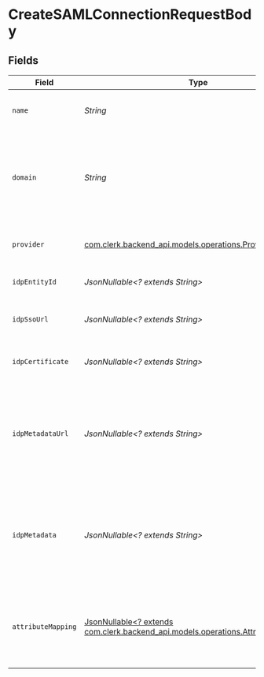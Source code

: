 # CreateSAMLConnectionRequestBody


## Fields

| Field                                                                                                                           | Type                                                                                                                            | Required                                                                                                                        | Description                                                                                                                     |
| ------------------------------------------------------------------------------------------------------------------------------- | ------------------------------------------------------------------------------------------------------------------------------- | ------------------------------------------------------------------------------------------------------------------------------- | ------------------------------------------------------------------------------------------------------------------------------- |
| `name`                                                                                                                          | *String*                                                                                                                        | :heavy_check_mark:                                                                                                              | The name to use as a label for this SAML Connection                                                                             |
| `domain`                                                                                                                        | *String*                                                                                                                        | :heavy_check_mark:                                                                                                              | The domain of your organization. Sign in flows using an email with this domain, will use this SAML Connection.                  |
| `provider`                                                                                                                      | [com.clerk.backend_api.models.operations.Provider](../../models/operations/Provider.md)                                         | :heavy_check_mark:                                                                                                              | The IdP provider of the connection.                                                                                             |
| `idpEntityId`                                                                                                                   | *JsonNullable<? extends String>*                                                                                                | :heavy_minus_sign:                                                                                                              | The Entity ID as provided by the IdP                                                                                            |
| `idpSsoUrl`                                                                                                                     | *JsonNullable<? extends String>*                                                                                                | :heavy_minus_sign:                                                                                                              | The Single-Sign On URL as provided by the IdP                                                                                   |
| `idpCertificate`                                                                                                                | *JsonNullable<? extends String>*                                                                                                | :heavy_minus_sign:                                                                                                              | The X.509 certificate as provided by the IdP                                                                                    |
| `idpMetadataUrl`                                                                                                                | *JsonNullable<? extends String>*                                                                                                | :heavy_minus_sign:                                                                                                              | The URL which serves the IdP metadata. If present, it takes priority over the corresponding individual properties               |
| `idpMetadata`                                                                                                                   | *JsonNullable<? extends String>*                                                                                                | :heavy_minus_sign:                                                                                                              | The XML content of the IdP metadata file. If present, it takes priority over the corresponding individual properties            |
| `attributeMapping`                                                                                                              | [JsonNullable<? extends com.clerk.backend_api.models.operations.AttributeMapping>](../../models/operations/AttributeMapping.md) | :heavy_minus_sign:                                                                                                              | Define the attribute name mapping between Identity Provider and Clerk's user properties                                         |